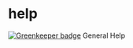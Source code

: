 # help

[![Greenkeeper badge](https://badges.greenkeeper.io/petertix/help.svg)](https://greenkeeper.io/)
General Help
